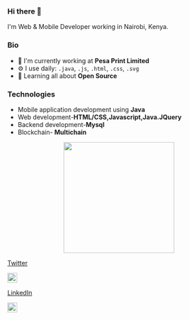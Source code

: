 ### Hi there 👋
I'm Web & Mobile Developer working in Nairobi, Kenya.

### Bio

- 🏢 I'm currently working at **Pesa Print Limited**
- ⚙️ I use daily: `.java`, `.js`, `.html`, `.css`, `.svg`
- 🌱 Learning all about **Open Source**

### Technologies
- Mobile application development using **Java**
- Web development-**HTML/CSS,Javascript,Java.JQuery**
- Backend development-**Mysql**
- Blockchain- **Multichain**
<p align="center">
  <img width="250" src="https://media.giphy.com/media/jIgXf4hgbHCeKiXpvt/giphy.gif">
</p>
<p align="center">
  
  <a href="https://twitter.com/GkVickie"><p>Twitter</p>
  <img  alt="Shubham Kumar | Twitter" width="22px" src="https://cdn.jsdelivr.net/npm/simple-icons@v3/icons/twitter.svg" />
</a>
  <a href="https://www.linkedin.com/in/kambua-sammy/"><p>LinkedIn</p>
  <img  alt="Shubham's LinkdeIN" width="22px" src="https://cdn.jsdelivr.net/npm/simple-icons@v3/icons/linkedin.svg" />
</a>
</p>
